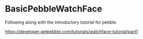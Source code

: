 # BasicPebbleWatchFace

Following along with the introductory tutorial for pebble. 

https://developer.getpebble.com/tutorials/watchface-tutorial/part1


